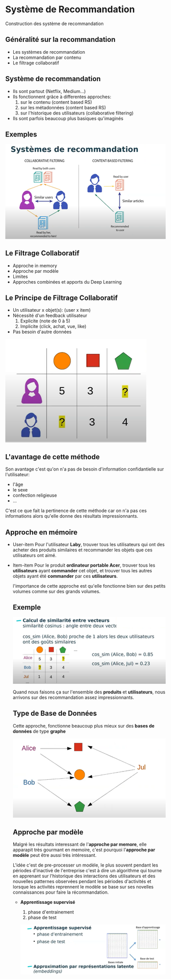 # Système de Recommandation

Construction des système de recommandation

## Généralité sur la recommandation

* Les systèmes de recommandation
* La recommandation par contenu
* Le filtrage collaboratif

## Système de recommandation 

* Ils sont partout (Netflix, Medium...)
* Ils fonctionnent grâce à differentes approches: 
   1. sur le contenu (content based RS)
   2. sur les métadonnées (content based RS)
   3. sur l'historique des utilisateurs (collaborative filtering)
* Ils sont parfois beaucoup plus basiques qu'imaginés

## Exemples

![image](images/1.png)

## Le Filtrage Collaboratif

* Approche in memory
* Approche par modèle
* Limites 
* Approches combinées et apports du Deep Learning

## Le Principe de Filtrage Collaboratif

* Un utilisateur x objet(s): (user x item)
* Nécessité d'un feedback utilisateur
  1. Explicite (note de 0 à 5)
  2. Implicite (click, achat, vue, like)
* Pas besoin d'autre données

![image](images/2.png)

## L'avantage de cette méthode

Son avantage c'est qu'on n'a pas de besoin d'information confidantielle sur l'utilisateur:
* l'âge
* le sexe
* confection religieuse
* ...
  
C'est ce que fait la pertinence de cette méthode car on n'a pas ces informations alors qu'elle donne des résultats impressionnants.


## Approche en mémoire

* User-item
  Pour l'utilisateur **Laby**, trouver tous les utilisateurs qui ont des acheter des produits similaires et recommander les objets que ces utilisateurs ont aimé. 

* Item-item
  Pour le produit **ordinateur portable Acer**, trouver tous les **utilisateurs** ayant **commander** cet objet, et trouver tous les autres objets ayant été **commander** par ces **utilisateurs**.

  l'importance de cette approche est qu'elle fonctionne bien sur des petits volumes comme sur des grands volumes.

  ## Exemple

  ![image](images/3.png)

  Quand nous faisons ça sur l'ensemble des **produits** et **utilisateurs**, nous arrivons sur des recommandation assez impressionnants.

  ## Type de Base de Données 

  Cette approche, fonctionne beaucoup plus mieux sur des **bases de données** de type **graphe**

  ![image](images/4.png)

  ## Approche par modèle

  Malgré les résultats interessant de l'**approche par memore**, elle apparapit très gourmant en memoire, c'est pourquoi l'**approche par modèle** peut être aussi très intéressant.

  L'idée c'est de pre-processer un modèle, le plus souvent pendant les périodes d'inactivé de l'entreprise c'est à dire un algorithme qui tourne en apprenant sur l'historique des interactions des utilisateurs et des nouvelles patternes observées pendant les périodes d'activités et lorsque les activités reprennent le modèle se base sur ses novelles connaissances pour faire la récommandation.

  * **Apprentissage supervisé**
    1. phase d'entrainement
    2. phase de test
    
    ![image](images/5.png)